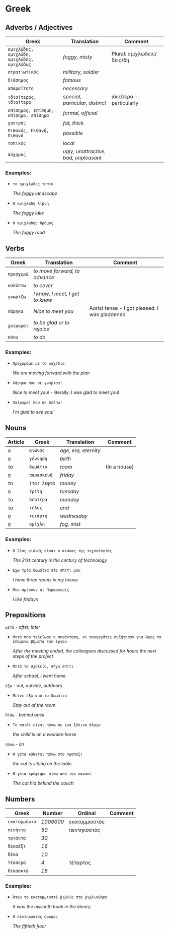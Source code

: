 # Greek


## Adverbs / Adjectives

| Greek | Translation | Comment |
| ----- | ----- | ----- |
| `ομιχλώδης, ομιχλώδη, ομιχλώδες, ομιχλώδως` | *foggy, misty* | Plural: ομιχλώδεις/δεις/δη |
| `στρατιωτικός` | *military, soldier* |  |
| `διάσημος` | *famous* |  |
| `απαραίτητο` | *necessary* |  |
| `ιδιαίτερος, ιδιαίτερα` | *special, particular, distinct* | ιδιαίτερα - particularly |
| `επίσημος, επίσημη, επίσημο, επίσημα` | *formal, official* |  |
| `χοντρός` | *fat, thick* |  |
| `Πιθανός, Πιθανή, Πιθανό` | *possible* |  |
| `τοπικός` | *local* |  |
| `άσχημος` | *ugly, unattractive, bad, unpleasant* |  |



### Examples:
                
- `το ομιχλώδες τοπίο`
        
    *The foggy landscape*
                
- `Η ομιχλώδη λίμνη`
        
    *The foggy lake*
                
- `Ο ομιχλώδης δρόμος`
        
    *The foggy road*


## Verbs

| Greek | Translation | Comment |
| ----- | ----- | ----- |
| `προσχωρώ` | *to move forward, to advance* |  |
| `καλύπτω` | *to cover* |  |
| `γνωρίζω` | *I know, I meet, I get to know* |  |
| `Χάρηκα` | *Nice to meet you* | Aorist tense - I got pleased. I was gladdened |
| `χαίρομαι` | *to be glad or to rejoice* |  |
| `κάνω` | *to do* |  |



### Examples:
                
- `Προχωράμε με το οσχέδιο`
        
    *We are moving forward with the plan*
                
- `Χάρηκα που σε γνώρισα!`
        
    *Nice to meet you!* - literally: I was glad to meet you!
                
- `Χαίρομαι που σε βλέπω!`
        
    *I’m glad to see you!*


## Nouns

| Article | Greek | Translation | Comment |
| ----- | ----- | ----- | ----- |
| *ο* | `αιώνας` | *age, era, eternity* |  |
| *η* | `γέννηση` | *birth* |  |
| *το* | `δωμάτιο` | *room* | (In a house) |
| *η* | `παρασκευή` | *friday* |  |
| *το* | `(τα) λεφτά` | *money* |  |
| *η* | `τρίτη` | *tuesday* |  |
| *το* | `δευτέρα` | *monday* |  |
| *το* | `τέλος` | *end* |  |
| *η* | `τετάρτη` | *wednesday* |  |
| *η* | `ομίχλη` | *fog, mist* |  |



### Examples:
                
- `Ο 21ος αιώνας είναι ο αιώνας της τεχνολογίας`
        
    *The 21st century is the century of technology*
                
- `Έχω τρία δωμάτια στο σπίτι μου`
        
    *I have three rooms in my house*
                
- `Μου αρέσουν οι Παρασκευές`
        
    *I like fridays*


## Prepositions


`μετά` - *after, later*

                
- `Μετά που τελείωσε η συνάντηση, οι συνεργάτες συζήτησαν για ώρες τα επόμενα βήματα του έργου`
        
    *After the meeting ended, the colleagues discussed for hours the next steps of the project*
                
- `Μετά το σχολείο, πήγα σπίτι`
        
    *After school, i went home*


`έξω` - *out, outside, outdoors*

                
- `Μείνε έξω από το δωμάτιο`
        
    *Stay out of the room*


`Πίσω` - *behind back*

                
- `Το παιδί είναι πάνω σε ένα ξύλινο άλογο`
        
    *the child is on a wooden horse*


`πάνω` - *on*

                
- `Η γάτα κάθεται πάνω στο τραπέζι`
        
    *the cat is sitting on the table*
                
- `Η γάτα κρύφτηκε πίσω από τον καναπέ`
        
    *The cat hid behind the couch*


## Numbers

| Greek | Number | Ordinal | Comment |
| ----- | ----- | ----- | ----- |
| `εκατομμύριο` | *1000000* | εκατομμιοστός |  |
| `πενήντα` | *50* | πεντηκοστός |  |
| `τριάντα` | *30* |  |  |
| `δεκαέξι` | *16* |  |  |
| `δέκα` | *10* |  |  |
| `Τέσσερα` | *4* | τέταρτος |  |
| `δεκαοκτώ` | *18* |  |  |



### Examples:
                
- `Ήταν το εκατομμιοστό βιβλίο στη βιβλιοθήκη`
        
    *It was the millionth book in the library*
                
- `Ο πεντηκοστός όροφος`
        
    *The fiftieth floor*
